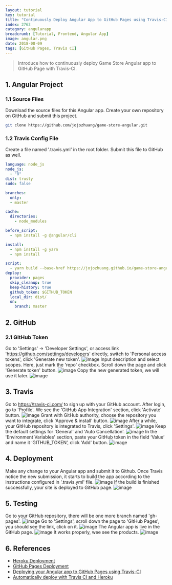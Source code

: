 ```yaml
---
layout: tutorial
key: tutorial
title: "Continuously Deploy Angular App to GitHub Pages using Travis-CI"
index: 2763
category: angularapp
breadcrumb: [Tutorial, Frontend, Angular App]
image: angular.png
date: 2018-08-09
tags: [GitHub Pages, Travis CI]
---
```


> Introduce how to continuously deploy Game Store Angular app to GitHub Page with Travis-CI.

## 1. Angular Project
### 1.1 Source Files
Download the source files for this Angular app. Create your own repository on GitHub and submit this project.
```sh
git clone https://github.com/jojozhuang/game-store-angular.git
```
### 1.2 Travis Config File
Create a file named '.travis.yml' in the root folder. Submit this file to GitHub as well.
```yml
language: node_js
node_js:
  - "8"
dist: trusty
sudo: false

branches:
  only:
  - master

cache:
  directories:
    - node_modules

before_script:
  - npm install -g @angular/cli

install:
  - npm install -g yarn
  - npm install

script:
  - yarn build --base-href https://jojozhuang.github.io/game-store-angular/
deploy:
  provider: pages
  skip_cleanup: true
  keep-history: true
  github_token: $GITHUB_TOKEN
  local_dir: dist/
  on:
    branch: master
```

## 2. GitHub
### 2.1 GitHub Token
Go to 'Settings' -> 'Developer Settings', or access link 'https://github.com/settings/developers' directly, switch to 'Personal access tokens', click 'Generate new token'.
![image](/public/images/frontend/2763/github_developer_settings.png)
Input description and select scopes. Here, just mark the 'repo' checkbox. Scroll down the page and click 'Generate token' button.
![image](/public/images/frontend/2763/github_token.png)
Copy the new generated token, we will use it later.
![image](/public/images/frontend/2763/github_copy_token.png)  

## 3. Travis
Go to https://travis-ci.com/ to sign up with your GitHub account. After login, go to 'Profile'. We see the 'GitHub App Integration' section, click 'Activate' button.
![image](/public/images/frontend/2763/travis_integration.png)
Grant with GitHub authority, choose the repository you want to integrate, click 'Approve & install' button.
![image](/public/images/frontend/2763/travis_select_repository.png)
After a while, your GitHub repository is integrated to Travis, click 'Settings'.
![image](/public/images/frontend/2763/travis_integrated.png)
Keep the default settings for 'General' and 'Auto Cancellation'.
![image](/public/images/frontend/2763/travis_settings.png)
In the 'Environment Variables' section, paste your GitHub token in the field ‘Value’ and name it ‘GITHUB_TOKEN’, click 'Add' button.
![image](/public/images/frontend/2763/travis_environment_variable.png)

## 4. Deployment
Make any change to your Angular app and submit it to Github. Once Travis notice the new submission, it starts to build the app according to the instructions configured in '.travis.yml' file.
![image](/public/images/frontend/2763/travis_build.png)
If the build is finished successfully, your site is deployed to GitHub page.
![image](/public/images/frontend/2763/travis_deploy.png)  

## 5. Testing
Go to your GitHub repository, there will be one more branch named 'gh-pages'.
![image](/public/images/frontend/2763/github_gh_pages.png)
Go to 'Settings', scroll down the page to 'GitHub Pages', you should see the link, click on it.
![image](/public/images/frontend/2763/github_page_link.png)
The Angular app is live in the GitHub page.
![image](/public/images/frontend/2763/gamestore_home.png)
It works properly, wee see the products.
![image](/public/images/frontend/2763/gamestore_list.png)  

## 6. References
* [Heroku Deployment](https://docs.travis-ci.com/user/deployment/heroku/)
* [GitHub Pages Deployment](https://docs.travis-ci.com/user/deployment/pages/)
* [Deploying your Angular app to GitHub Pages using Travis-CI](https://medium.com/angularmedellin/deploying-your-angular-app-to-github-pages-using-travis-ci-baca2e1c30e7)
* [Automatically deploy with Travis CI and Heroku](https://medium.com/@felipeluizsoares/automatically-deploy-with-travis-ci-and-heroku-ddba1361647f)
